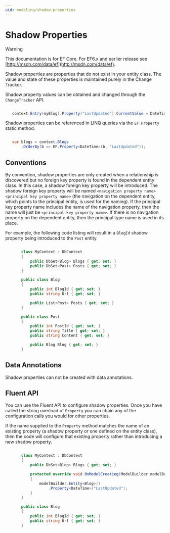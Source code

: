 ```yaml
---
uid: modeling/shadow-properties
---
```

# Shadow Properties

> [!WARNING]
> This documentation is for EF Core. For EF6.x and earlier release see [http://msdn.com/data/ef](http://msdn.com/data/ef).

Shadow properties are properties that do not exist in your entity class. The value and state of these properties is maintained purely in the Change Tracker.

Shadow property values can be obtained and changed through the `ChangeTracker` API.

<!-- literal_block"language": "csharp",rp", "xml:space": "preserve", "classes  "backrefs  "names  "dupnames  highlight_args}, "ids  "linenos": false -->

````csharp

   context.Entry(myBlog).Property("LastUpdated").CurrentValue = DateTime.Now;
   ````

Shadow properties can be referenced in LINQ queries via the `EF.Property` static method.

<!-- literal_block"language": "csharp",rp", "xml:space": "preserve", "classes  "backrefs  "names  "dupnames  highlight_args}, "ids  "linenos": false -->

````csharp

   var blogs = context.Blogs
       .OrderBy(b => EF.Property<DateTime>(b, "LastUpdated"));
   ````

## Conventions

By convention, shadow properties are only created when a relationship is discovered but no foreign key property is found in the dependent entity class. In this case, a shadow foreign key property will be introduced. The shadow foreign key property will be named `<navigation property name><principal key property name>` (the navigation on the dependent entity, which points to the principal entity, is used for the naming). If the principal key property name includes the name of the navigation property, then the name will just be `<principal key property name>`. If there is no navigation property on the dependent entity, then the principal type name is used in its place.

For example, the following code listing will result in a `BlogId` shadow property being introduced to the `Post` entity.

<!-- [!code-csharp[Main](samples/Modeling/Conventions/Samples/ShadowForeignKey.cs)] -->

````csharp

       class MyContext : DbContext
       {
           public DbSet<Blog> Blogs { get; set; }
           public DbSet<Post> Posts { get; set; }
       }

       public class Blog
       {
           public int BlogId { get; set; }
           public string Url { get; set; }

           public List<Post> Posts { get; set; }
       }

       public class Post
       {
           public int PostId { get; set; }
           public string Title { get; set; }
           public string Content { get; set; }

           public Blog Blog { get; set; }
       }

   ````

## Data Annotations

Shadow properties can not be created with data annotations.

## Fluent API

You can use the Fluent API to configure shadow properties. Once you have called the string overload of `Property` you can chain any of the configuration calls you would for other properties.

If the name supplied to the `Property` method matches the name of an existing property (a shadow property or one defined on the entity class), then the code will configure that existing property rather than introducing a new shadow property.

<!-- [!code-csharp[Main](samples/Modeling/FluentAPI/Samples/ShadowProperty.cs?highlight=7,8)] -->

````csharp

       class MyContext : DbContext
       {
           public DbSet<Blog> Blogs { get; set; }

           protected override void OnModelCreating(ModelBuilder modelBuilder)
           {
               modelBuilder.Entity<Blog>()
                   .Property<DateTime>("LastUpdated");
           }
       }

       public class Blog
       {
           public int BlogId { get; set; }
           public string Url { get; set; }
       }

   ````

